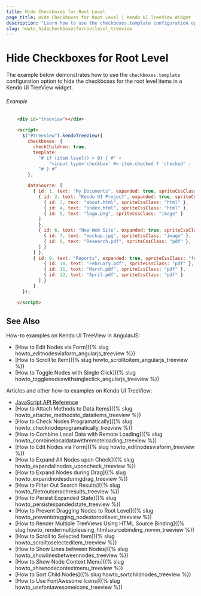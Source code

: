 ```yaml
---
title: Hide Checkboxes for Root Level
page_title: Hide Checkboxes for Root Level | Kendo UI TreeView Widget
description: "Learn how to use the checkboxes.template configuration option to hide checkboxes for root level items in a Kendo UI TreeView widget."
slug: howto_hidecheckboxesforrootlevel_treeview
---
```


# Hide Checkboxes for Root Level

The example below demonstrates how to use the `checkboxes.template` configuration option to hide the checkboxes for the root level items in a Kendo UI TreeView widget.

###### Example

```html
    <div id="treeview"></div>

    <script>
      $("#treeview").kendoTreeView({
        checkboxes: {
          checkChildren: true,
          template:
            "# if (item.level() > 0) { #" +
                "<input type='checkbox' #= item.checked ? 'checked' : '' #>" +
            "# } #"
        },

        dataSource: [
          { id: 1, text: "My Documents", expanded: true, spriteCssClass: "rootfolder", items: [
            { id: 2, text: "Kendo UI Project", expanded: true, spriteCssClass: "folder", items: [
              { id: 3, text: "about.html", spriteCssClass: "html" },
              { id: 4, text: "index.html", spriteCssClass: "html" },
              { id: 5, text: "logo.png", spriteCssClass: "image" }
            ]
            },
            { id: 6, text: "New Web Site", expanded: true, spriteCssClass: "folder", items: [
              { id: 7, text: "mockup.jpg", spriteCssClass: "image" },
              { id: 8, text: "Research.pdf", spriteCssClass: "pdf" },
            ] }
          ] },
          { id: 9, text: "Reports", expanded: true, spriteCssClass: "folder", items: [
              { id: 10, text: "February.pdf", spriteCssClass: "pdf" },
              { id: 11, text: "March.pdf", spriteCssClass: "pdf" },
              { id: 12, text: "April.pdf", spriteCssClass: "pdf" }
            ] }
          ]
      });

    </script>
```

## See Also

How-to examples on Kendo UI TreeView in AngularJS:

* [How to Edit Nodes via Form]({% slug howto_editnodesviaform_angularjs_treeview %})
* [How to Scroll to Item]({% slug howto_scrolltoitem_angularjs_treeview %})
* [How to Toggle Nodes with Single Click]({% slug howto_togglenodeswithsingleclick_angularjs_treeview %})

Articles and other how-to examples on Kendo UI TreeView:

* [JavaScript API Reference](/api/javascript/ui/treeview)
* [How to Attach Methods to Data Items]({% slug howto_attache_methodsto_dataitems_treeview %})
* [How to Check Nodes Programatically]({% slug howto_checknodeprogramatically_treeview %})
* [How to Combine Local Data with Remote Loading]({% slug howto_combinelocaldatawithremoteloading_treeview %})
* [How to Edit Nodes via Form]({% slug howto_editnodesviaform_treeview %})
* [How to Expand All Nodes upon Check]({% slug howto_expandallnodes_uponcheck_treeview %})
* [How to Expand Nodes during Drag]({% slug howto_expandnodesduringdrag_treeview %})
* [How to Filter Out Search Results]({% slug howto_filetroutserachresults_treeview %})
* [How to Persist Expanded State]({% slug howto_persistexpandedstate_treeview %})
* [How to Prevent Dragging Nodes to Root Level]({% slug howto_preventdragging_nodestorootlevel_treeview %})
* [How to Render Multiple TreeViews Using HTML Source Binding]({% slug howto_rendermultipleusing_htmlsourcebinding_mvvm_treeview %})
* [How to Scroll to Selected Item]({% slug howto_scrolltoselecteditem_treeview %})
* [How to Show Lines between Nodes]({% slug howto_showlinesbetweennodes_treeview %})
* [How to Show Node Context Menu]({% slug howto_shiwnodecontextmenu_treeview %})
* [How to Sort Child Nodes]({% slug howto_sortchildnodes_treeview %})
* [How to Use FontAwesome Icons]({% slug howto_usefontawesomeicons_treeview %})